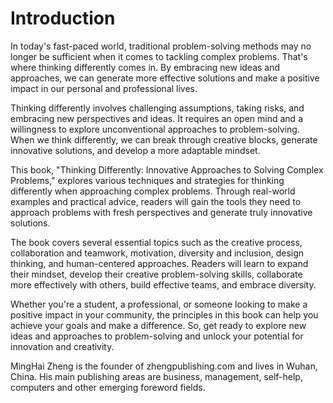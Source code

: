 # Introduction

In today's fast-paced world, traditional problem-solving methods may no longer be sufficient when it comes to tackling complex problems. That's where thinking differently comes in. By embracing new ideas and approaches, we can generate more effective solutions and make a positive impact in our personal and professional lives.

Thinking differently involves challenging assumptions, taking risks, and embracing new perspectives and ideas. It requires an open mind and a willingness to explore unconventional approaches to problem-solving. When we think differently, we can break through creative blocks, generate innovative solutions, and develop a more adaptable mindset.

This book, "Thinking Differently: Innovative Approaches to Solving Complex Problems," explores various techniques and strategies for thinking differently when approaching complex problems. Through real-world examples and practical advice, readers will gain the tools they need to approach problems with fresh perspectives and generate truly innovative solutions.

The book covers several essential topics such as the creative process, collaboration and teamwork, motivation, diversity and inclusion, design thinking, and human-centered approaches. Readers will learn to expand their mindset, develop their creative problem-solving skills, collaborate more effectively with others, build effective teams, and embrace diversity.

Whether you're a student, a professional, or someone looking to make a positive impact in your community, the principles in this book can help you achieve your goals and make a difference. So, get ready to explore new ideas and approaches to problem-solving and unlock your potential for innovation and creativity.

MingHai Zheng is the founder of zhengpublishing.com and lives in Wuhan, China. His main publishing areas are business, management, self-help, computers and other emerging foreword fields.
